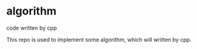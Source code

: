 # algorithm
code written by cpp

This repo is used to implement some algorithm, which will written by cpp.

